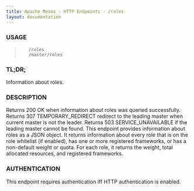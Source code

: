 ```yaml
---
title: Apache Mesos - HTTP Endpoints - /roles
layout: documentation
---
```

<!--- This is an automatically generated file. DO NOT EDIT! --->

### USAGE ###
>        /roles
>        /master/roles

### TL;DR; ###
Information about roles.

### DESCRIPTION ###
Returns 200 OK when information about roles was queried successfully.
Returns 307 TEMPORARY_REDIRECT redirect to the leading master when
current master is not the leader.
Returns 503 SERVICE_UNAVAILABLE if the leading master cannot be
found.
This endpoint provides information about roles as a JSON object.
It returns information about every role that is on the role
whitelist (if enabled), has one or more registered frameworks,
or has a non-default weight or quota. For each role, it returns
the weight, total allocated resources, and registered frameworks.


### AUTHENTICATION ###
This endpoint requires authentication iff HTTP authentication is
enabled.